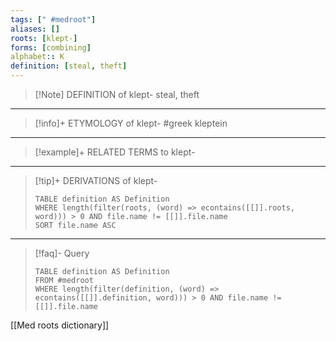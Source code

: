 ```yaml
---
tags: [" #medroot"]
aliases: []
roots: [klept-]
forms: [combining]
alphabet:: K
definition: [steal, theft]
---
```

>[!Note] DEFINITION of klept-
>steal, theft
_____
>[!info]+ ETYMOLOGY of klept-
>#greek kleptein
_____
>[!example]+ RELATED TERMS to klept-
>
_____
>[!tip]+ DERIVATIONS of klept-
>```dataview
>TABLE definition AS Definition 
>WHERE length(filter(roots, (word) => econtains([[]].roots, word))) > 0 AND file.name != [[]].file.name
>SORT file.name ASC
>```
___
>[!faq]- Query
>```dataview
>TABLE definition AS Definition
>FROM #medroot
>WHERE length(filter(definition, (word) => econtains([[]].definition, word))) > 0 AND file.name != [[]].file.name
>```

[[Med roots dictionary]]